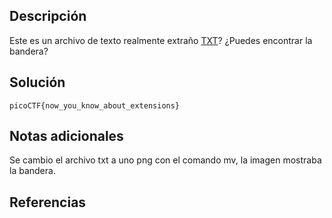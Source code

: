 ## Descripción
Este es un archivo de texto realmente extraño [TXT](https://jupiter.challenges.picoctf.org/static/e7e5d188621ee705ceeb0452525412ef/flag.txt)? ¿Puedes encontrar la bandera?
## Solución
`picoCTF{now_you_know_about_extensions}`
## Notas adicionales
Se cambio el archivo txt a uno png con el comando mv, la imagen mostraba la bandera.
## Referencias
